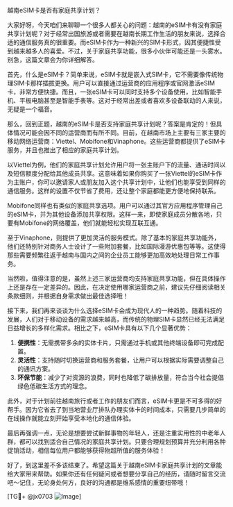 越南eSIM卡是否有家庭共享计划？

大家好呀，今天咱们来聊聊一个很多人都关心的问题：越南的eSIM卡有没有家庭共享计划呢？对于经常出国旅游或者需要在越南长期工作生活的朋友来说，选择合适的通信服务真的很重要。而eSIM卡作为一种新兴的SIM卡形式，因其便捷性受到越来越多人的喜爱。不过，关于家庭共享功能，很多小伙伴可能还是一头雾水。别急，这篇文章会为你详细解答。

首先，什么是eSIM卡？简单来说，eSIM卡就是嵌入式SIM卡，它不需要像传统物理SIM卡那样插拔更换。用户可以直接通过运营商的应用程序或官网激活eSIM卡，非常方便快捷。而且，一张eSIM卡可以同时支持多个设备使用，比如智能手机、平板电脑甚至是智能手表等。这对于经常出差或者喜欢多设备联动的人来说，无疑是一个福音。

那么，回到正题，越南的eSIM卡是否支持家庭共享计划呢？答案是肯定的！但具体情况可能会因不同的运营商而有所不同。目前，在越南市场上主要有三家主要的移动网络运营商：Viettel、Mobifone和Vinaphone。这些运营商都提供了eSIM卡服务，并且也推出了相应的家庭共享计划。

以Viettel为例，他们的家庭共享计划允许用户将一张主账户下的流量、通话时间以及短信额度分配给其他成员共享。这意味着如果你购买了一张Viettel的eSIM卡作为主账户，你可以邀请家人或朋友加入这个共享计划中，让他们也能享受到同样的通信服务。这样的设置不仅节省了费用，还让整个家庭都能更方便地保持联系。

Mobifone同样也有类似的家庭共享选项。用户可以通过其官方应用程序管理自己的eSIM卡，并为其他设备添加共享权限。这样一来，即使家庭成员分散各地，只要有Mobifone的网络覆盖，他们就能轻松实现互联互通。

至于Vinaphone，则提供了更加灵活的服务模式。除了基本的家庭共享功能外，他们还特别针对商务人士设计了一些附加套餐，比如国际漫游优惠包等等。这使得那些需要频繁往返于越南与国内之间的企业员工能够更加高效地处理日常工作事务。

当然啦，值得注意的是，虽然上述三家运营商均支持家庭共享功能，但在具体操作上还是存在一定差异的。因此，在决定使用哪家运营商之前，建议先仔细阅读相关条款细则，并根据自身需求做出最佳选择哦！

接下来，我们再来谈谈为什么选择eSIM卡会成为现代人的一种趋势。随着科技的发展，人们对于移动设备的需求越来越高，而传统的物理SIM卡显然已经无法满足日益增长的多样化需求。相比之下，eSIM卡具有以下几个显著优势：

1. **便携性**：无需携带多余的实体卡片，只需通过手机或其他终端设备即可完成配置。
2. **灵活性**：支持随时切换运营商和服务套餐，让用户可以根据实际需要调整自己的通讯方案。
3. **环保节能**：减少了对资源的浪费，同时也降低了碳排放量，符合当今社会提倡绿色低碳生活方式的理念。

此外，对于计划前往越南旅行或者工作的朋友们而言，eSIM卡更是不可多得的好帮手。因为它省去了到当地营业厅排队办理实体卡的时间成本，只需要几步简单的在线操作就能立刻开始享受本地化的通信体验。

最后再强调一点，无论是想要尝试新鲜事物的年轻人，还是注重实用性的中老年人群，都可以找到适合自己情况的家庭共享计划。只要合理规划预算并充分利用各种促销活动，相信每位用户都能够获得物超所值的服务体验！

好了，到这里差不多该结束了。希望这篇关于越南eSIM卡家庭共享计划的文章能给大家带来帮助。如果你还有任何疑问或者想要分享自己的经历，请随时留言交流吧～记住，无论身处何方，良好的沟通都是维系感情的重要纽带哦！

[TG💪+ @jx0703 ![Image](https://github.com/user-attachments/assets/dbca1d08-cadb-493c-b0ec-ad6f7a83f270)]